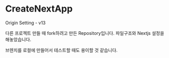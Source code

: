 # CreateNextApp

Origin Setting - v13

다른 프로젝트 만들 때 fork하려고 만든 Repository입니다.
파일구조와 Nextjs 설정을 해놓았습니다.

브렌치를 로컬에 만들어서 테스트할 때도 용이할 것 같습니다.
